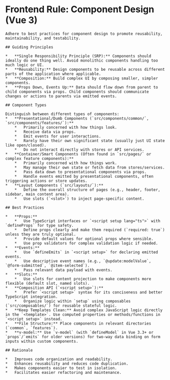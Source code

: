# Frontend Rule: Component Design (Vue 3)

    Adhere to best practices for component design to promote reusability, maintainability, and testability.

    ## Guiding Principles

    *   **Single Responsibility Principle (SRP):** Components should ideally do one thing well. Avoid monolithic components handling too much logic or UI.
    *   **Reusability:** Design components to be reusable across different parts of the application where applicable.
    *   **Composition:** Build complex UI by composing smaller, simpler components.
    *   **Props Down, Events Up:** Data should flow down from parent to child components via props. Child components should communicate changes or actions to parents via emitted events.

    ## Component Types

    Distinguish between different types of components:
    *   **Presentational/Dumb Components (`src/components/common/`, `src/components/features/`):**
        *   Primarily concerned with how things look.
        *   Receive data via props.
        *   Emit events for user interactions.
        *   Rarely have their own significant state (usually just UI state like open/closed).
        *   Do not interact directly with stores or API services.
    *   **Container/Smart Components (Often found in `src/pages/` or complex feature components):**
        *   Primarily concerned with how things work.
        *   May manage their own state or fetch data from stores/services.
        *   Pass data down to presentational components via props.
        *   Handle events emitted by presentational components, often triggering actions or store updates.
    *   **Layout Components (`src/layouts/`):**
        *   Define the overall structure of pages (e.g., header, footer, sidebar, main content area).
        *   Use slots (`<slot>`) to inject page-specific content.

    ## Best Practices

    *   **Props:**
        *   Use TypeScript interfaces or `<script setup lang="ts">` with `defineProps` for type safety.
        *   Define props clearly and make them required (`required: true`) unless they are truly optional.
        *   Provide default values for optional props where sensible.
        *   Use prop validators for complex validation logic if needed.
    *   **Events:**
        *   Use `defineEmits` in `<script setup>` for declaring emitted events.
        *   Use descriptive event names (e.g., `@update:modelValue`, `@form-submitted`, `@item-selected`).
        *   Pass relevant data payload with events.
    *   **Slots:**
        *   Use slots for content projection to make components more flexible (default slot, named slots).
    *   **Composition API (`<script setup>`):**
        *   Prefer `<script setup>` syntax for its conciseness and better TypeScript integration.
        *   Organize logic within `setup` using composables (`src/composables/`) for reusable stateful logic.
    *   **Keep Templates Clean:** Avoid complex JavaScript logic directly in the `<template>`. Use computed properties or methods/functions in `<script setup>` instead.
    *   **File Structure:** Place components in relevant directories (`common`, `features`).
    *   **v-model:** Use `v-model` (with `defineModel` in Vue 3.3+ or `props`/`emits` for older versions) for two-way data binding on form inputs within custom components.

    ## Rationale

    *   Improves code organization and readability.
    *   Enhances reusability and reduces code duplication.
    *   Makes components easier to test in isolation.
    *   Facilitates easier refactoring and maintenance. 